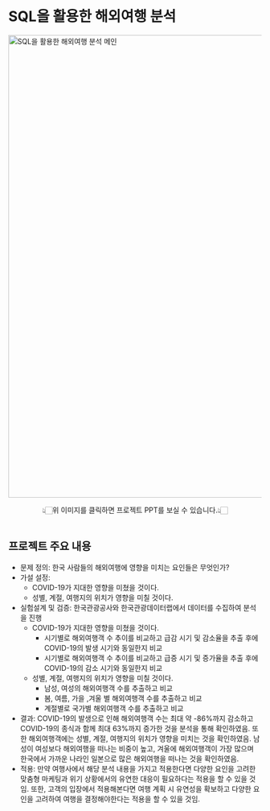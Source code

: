 # SQL을 활용한 해외여행 분석
[<img width="919" alt="SQL을 활용한 해외여행 분석 메인" src="https://github.com/user-attachments/assets/24b63883-44a3-48dc-8834-e2fed514980f">](https://github.com/hyenns/SQL_project/blob/main/SQL%E1%84%8B%E1%85%B3%E1%86%AF%20%E1%84%92%E1%85%AA%E1%86%AF%E1%84%8B%E1%85%AD%E1%86%BC%E1%84%92%E1%85%A1%E1%86%AB%20%E1%84%92%E1%85%A2%E1%84%8B%E1%85%AC%E1%84%8B%E1%85%A7%E1%84%92%E1%85%A2%E1%86%BC%20%E1%84%87%E1%85%AE%E1%86%AB%E1%84%89%E1%85%A5%E1%86%A8.pdf)
<div align="center"> 👆🏻위 이미지를 클릭하면 프로젝트 PPT를 보실 수 있습니다.👆🏻 </div><br>

## 프로젝트 주요 내용
- 문제 정의: 한국 사람들의 해외여행에 영향을 미치는 요인들은 무엇인가?
- 가설 설정:
    - COVID-19가 지대한 영향을 미쳤을 것이다.
    - 성별, 계절, 여행지의 위치가 영향을 미칠 것이다.
- 실험설계 및 검증: 한국관광공사와 한국관광데이터랩에서 데이터를 수집하여 분석을 진행
    - COVID-19가 지대한 영향을 미쳤을 것이다.
        - 시기별로 해외여행객 수 추이를 비교하고 급감 시기 및 감소율을 추출 후에 COVID-19의 발생 시기와 동일한지 비교
        - 시기별로 해외여행객 수 추이를 비교하고 급증 시기 및 증가율을 추출 후에 COVID-19의 감소 시기와 동일한지 비교
    - 성별, 계절, 여행지의 위치가 영향을 미칠 것이다.
        - 남성, 여성의 해외여행객 수를 추출하고 비교
        - 봄, 여름, 가을 ,겨울 별 해외여행객 수를 추출하고 비교
        - 계절별로 국가별 해외여행객 수를 추출하고 비교
- 결과: COVID-19의 발생으로 인해 해외여행객 수는 최대 약 -86%까지 감소하고 COVID-19의 종식과 함께 최대 63%까지 증가한 것을 분석을 통해 확인하였음. 또한 해외여행객에는 성별, 계절, 여행지의 위치가 영향을 미치는 것을 확인하였음. 남성이 여성보다 해외여행을 떠나는 비중이 높고, 겨울에 해외여행객이 가장 많으며 한국에서 가까운 나라인 일본으로 많은 해외여행을 떠나는 것을 확인하였음.
- 적용: 만약 여행사에서 해당 분석 내용을 가지고 적용한다면 다양한 요인을 고려한 맞춤형 마케팅과 위기 상황에서의 유연한 대응이 필요하다는 적용을 할 수 있을 것임. 또한, 고객의 입장에서 적용해본다면 여행 계획 시 유연성을 확보하고 다양한 요인을 고려하여 여행을 결정해야한다는 적용을 할 수 있을 것임.
